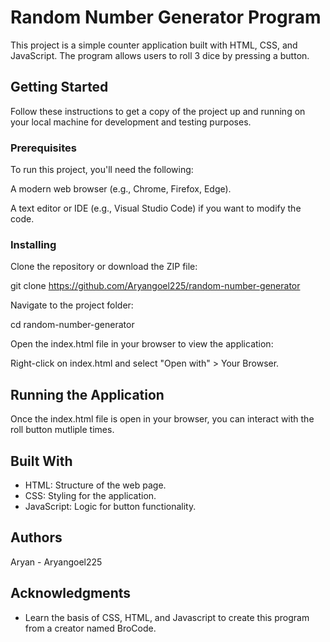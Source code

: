 # Random Number Generator Program

This project is a simple counter application built with HTML, CSS, and JavaScript. The program allows users to roll 3 dice by pressing a button.

## Getting Started

Follow these instructions to get a copy of the project up and running on your local machine for development and testing purposes.

### Prerequisites

To run this project, you'll need the following:

A modern web browser (e.g., Chrome, Firefox, Edge).

A text editor or IDE (e.g., Visual Studio Code) if you want to modify the code.

### Installing

Clone the repository or download the ZIP file:

git clone https://github.com/Aryangoel225/random-number-generator 

Navigate to the project folder:

cd random-number-generator 

Open the index.html file in your browser to view the application:

Right-click on index.html and select "Open with" > Your Browser.

## Running the Application

Once the index.html file is open in your browser, you can interact with the roll button mutliple times.

## Built With

* HTML: Structure of the web page.
* CSS: Styling for the application.
* JavaScript: Logic for button functionality.
  
## Authors

Aryan - Aryangoel225

## Acknowledgments

* Learn the basis of CSS, HTML, and Javascript to create this program from a creator named BroCode.
